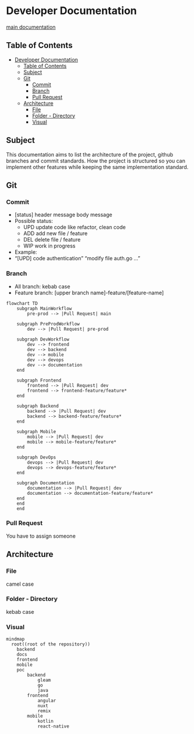 # Developer Documentation

[main documentation](../README.md)

## Table of Contents

- [Developer Documentation](#developer-documentation)
  - [Table of Contents](#table-of-contents)
  - [Subject](#subject)
  - [Git](#git)
    - [Commit](#commit)
    - [Branch](#branch)
    - [Pull Request](#pull-request)
  - [Architecture](#architecture)
    - [File](#file)
    - [Folder - Directory](#folder---directory)
    - [Visual](#visual)

## Subject

This documentation aims to list the architecture of the project, github branches and commit standards. How the project is structured so you can implement other features while keeping the same implementation standard.

## Git

### Commit

- [status] header message body message
- Possible status:
  - UPD update code like refactor, clean code
  - ADD add new file / feature
  - DEL delete file / feature
  - WIP work in progress
- Example:
- “[UPD] code authentication” “modify file auth.go …”

### Branch

- All branch: kebab case
- Feature branch: [upper branch name]-feature/[feature-name]

```mermaid
flowchart TD
    subgraph MainWorkflow
        pre-prod --> |Pull Request| main

    subgraph PreProdWorkflow
        dev --> |Pull Request| pre-prod

    subgraph DevWorkflow
        dev --> frontend
        dev --> backend
        dev --> mobile
        dev --> devops
        dev --> documentation
    end

    subgraph Frontend
        frontend --> |Pull Request| dev
        frontend --> frontend-feature/feature*
    end

    subgraph Backend
        backend --> |Pull Request| dev
        backend --> backend-feature/feature*
    end

    subgraph Mobile
        mobile --> |Pull Request| dev
        mobile --> mobile-feature/feature*
    end

    subgraph DevOps
        devops --> |Pull Request| dev
        devops --> devops-feature/feature*
    end

    subgraph Documentation
        documentation --> |Pull Request| dev
        documentation --> documentation-feature/feature*
    end
    end
    end
```

### Pull Request

You have to assign someone

## Architecture

### File

camel case

### Folder - Directory

kebab case

### Visual

```mermaid
mindmap
  root((root of the repository))
    backend
    docs
    frontend
    mobile
    poc
        backend
            gleam
            go
            java
        frontend
            angular
            nuxt
            remix
        mobile
            kotlin
            react-native
```
